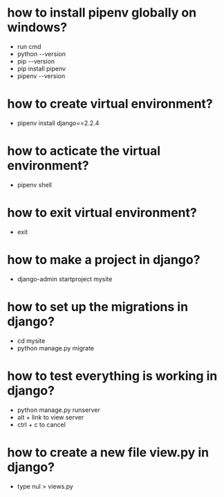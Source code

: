 # how to install pipenv globally on windows?
  - run cmd
  - python --version
  - pip --version
  - pip install pipenv 
  - pipenv --version

# how to create virtual environment?
  - pipenv install django==2.2.4

# how to acticate the virtual environment?
  - pipenv shell

# how to exit virtual environment?
  - exit

# how to make a project in django?
  - django-admin startproject mysite

# how to set up the migrations in django?
  - cd mysite
  - python manage.py migrate

# how to test everything is working in django?
  - python manage.py runserver
  - alt + link to view server
  - ctrl + c to cancel

# how to create a new file view.py in django?
  - type nul > views.py